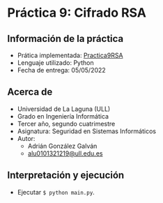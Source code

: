 # Práctica 9: Cifrado RSA

## Información de la práctica
* Prática implementada: [Practica9RSA](https://campusingenieriaytecnologia2122.ull.es/pluginfile.php/3618/mod_assign/introattachment/0/Practica9RSA.pdf?forcedownload=1)
* Lenguaje utilizado: Python
* Fecha de entrega: 05/05/2022

## Acerca de
- Universidad de La Laguna (ULL)
- Grado en Ingeniería Informática 
- Tercer año, segundo cuatrimestre
- Asignatura: Seguridad en Sistemas Informáticos
- Autor:
  - Adrián González Galván
  - alu0101321219@ull.edu.es

## Interpretación y ejecución
- Ejecutar `$ python main.py`.
